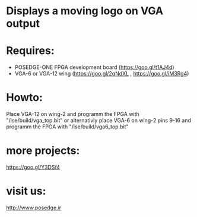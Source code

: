 # Displays a moving logo on VGA output

# Requires:
+ POSEDGE-ONE FPGA development board (https://goo.gl/t1AJ4d)
+ VGA-6 or VGA-12 wing (https://goo.gl/2qNdXL , https://goo.gl/iM3Rg4)

# Howto:
Place VGA-12 on wing-2 and programm the FPGA with "/ise/build/vga_top.bit"
or alternativly place VGA-6 on wing-2 pins 9-16 and programm the FPGA with "/ise/build/vga6_top.bit"

# more projects:
https://goo.gl/Y3DSf4

# visit us:
http://www.posedge.ir
